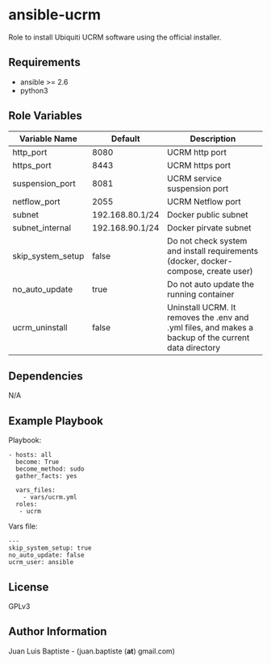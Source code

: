 ansible-ucrm
=========

Role to install Ubiquiti UCRM software using the official installer.

Requirements
------------

  * ansible >= 2.6
  * python3

Role Variables
--------------

| Variable Name | Default | Description |
|---------------|---------|-------------|
| http_port | 8080 | UCRM http port |
| https_port | 8443 | UCRM https port |
| suspension_port | 8081 | UCRM service suspension port |
| netflow_port | 2055 | UCRM Netflow port |
| subnet | 192.168.80.1/24 | Docker public subnet |
| subnet_internal | 192.168.90.1/24 | Docker pirvate subnet |
| skip_system_setup | false | Do not check system and install requirements (docker, docker-compose, create user) |
| no_auto_update | true | Do not auto update the running container |
| ucrm_uninstall | false | Uninstall UCRM. It removes the .env and .yml files, and makes a backup of the current data directory|

Dependencies
------------

N/A

Example Playbook
----------------
Playbook:

    - hosts: all
      become: True
      become_method: sudo
      gather_facts: yes

      vars_files:
        - vars/ucrm.yml
      roles:
       - ucrm

Vars file:

    ---
    skip_system_setup: true
    no_auto_update: false
    ucrm_user: ansible


License
-------

GPLv3

Author Information
------------------

Juan Luis Baptiste - (juan.baptiste (__at__) gmail.com)
